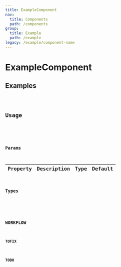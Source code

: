 ```yaml
---
title: ExampleComponent
nav:
  title: Components
  path: /components
group:
  title: Example
  path: /example
legacy: /example/component-name
---
```


# ExampleComponent

## Examples

<code src="./demo/basic.tsx" />

## Usage

```ts

```

### Params

| Property | Description | Type | Default |
| -------- | ----------- | ---- | ------- |

### Types

```ts

```

### WORKFLOW

#### TOFIX

#### TODO